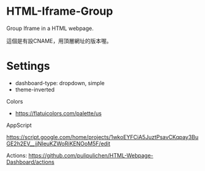 # HTML-Iframe-Group
Group Iframe in a HTML webpage.

這個是有設CNAME，用頂層網址的版本喔。

# Settings

- dashboard-type: dropdown, simple
- theme-inverted

Colors
- https://flatuicolors.com/palette/us

AppScript

https://script.google.com/home/projects/1wkoEYFCiA5JuztPsavCKqpay3BuGE2h2EV__jjNIeuKZWoRiKENOoM5F/edit

Actions: https://github.com/pulipulichen/HTML-Webpage-Dashboard/actions